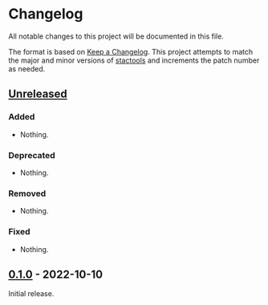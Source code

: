 # Changelog

All notable changes to this project will be documented in this file.

The format is based on [Keep a Changelog](https://keepachangelog.com/en/1.0.0/).
This project attempts to match the major and minor versions of
[stactools](https://github.com/stac-utils/stactools) and increments the patch
number as needed.

## [Unreleased]

### Added

- Nothing.

### Deprecated

- Nothing.

### Removed

- Nothing.

### Fixed

- Nothing.

## [0.1.0] - 2022-10-10

Initial release.

[Unreleased]: <https://github.com/stactools-packages/noaa-cdr/tree/main/>
[0.1.0]: <https://github.com/stactools-packages/noaa-cdr/releases/tag/v0.1.0>
